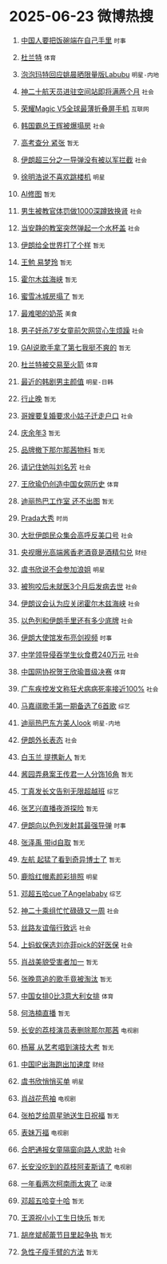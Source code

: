 # 2025-06-23 微博热搜 
1. [中国人要把饭碗端在自己手里](https://m.weibo.cn/search?containerid=100103type%3D1%26t%3D10%26q%3D%23%E4%B8%AD%E5%9B%BD%E4%BA%BA%E8%A6%81%E6%8A%8A%E9%A5%AD%E7%A2%97%E7%AB%AF%E5%9C%A8%E8%87%AA%E5%B7%B1%E6%89%8B%E9%87%8C%23&stream_entry_id=51&isnewpage=1&extparam=seat%3D1%26pos%3D0%26cate%3D10103%26filter_type%3Drealtimehot%26q%3D%2523%25E4%25B8%25AD%25E5%259B%25BD%25E4%25BA%25BA%25E8%25A6%2581%25E6%258A%258A%25E9%25A5%25AD%25E7%25A2%2597%25E7%25AB%25AF%25E5%259C%25A8%25E8%2587%25AA%25E5%25B7%25B1%25E6%2589%258B%25E9%2587%258C%2523%26dgr%3D0%26stream_entry_id%3D51%26c_type%3D51%26display_time%3D1750619769%26pre_seqid%3D1750619769299021824635) `时事` 

2. [杜兰特](https://m.weibo.cn/search?containerid=100103type%3D1%26t%3D10%26q%3D%E6%9D%9C%E5%85%B0%E7%89%B9&stream_entry_id=31&isnewpage=1&extparam=seat%3D1%26pos%3D0%26q%3D%25E6%259D%259C%25E5%2585%25B0%25E7%2589%25B9%26dgr%3D0%26c_type%3D31%26band_rank%3D1%26cate%3D5001%26filter_type%3Drealtimehot%26flag%3D2%26realpos%3D1%26stream_entry_id%3D31%26lcate%3D5001%26display_time%3D1750619769%26pre_seqid%3D1750619769299021824635) `体育` 

3. [泡泡玛特回应姚晨晒限量版Labubu](https://m.weibo.cn/search?containerid=100103type%3D1%26t%3D10%26q%3D%23%E6%B3%A1%E6%B3%A1%E7%8E%9B%E7%89%B9%E5%9B%9E%E5%BA%94%E5%A7%9A%E6%99%A8%E6%99%92%E9%99%90%E9%87%8F%E7%89%88Labubu%23&stream_entry_id=31&isnewpage=1&extparam=seat%3D1%26pos%3D1%26q%3D%2523%25E6%25B3%25A1%25E6%25B3%25A1%25E7%258E%259B%25E7%2589%25B9%25E5%259B%259E%25E5%25BA%2594%25E5%25A7%259A%25E6%2599%25A8%25E6%2599%2592%25E9%2599%2590%25E9%2587%258F%25E7%2589%2588Labubu%2523%26dgr%3D0%26c_type%3D31%26band_rank%3D2%26cate%3D5001%26filter_type%3Drealtimehot%26flag%3D2%26realpos%3D2%26stream_entry_id%3D31%26lcate%3D5001%26display_time%3D1750619769%26pre_seqid%3D1750619769299021824635) `明星-内地` 

4. [神二十航天员进驻空间站即将满两个月](https://m.weibo.cn/search?containerid=100103type%3D1%26t%3D10%26q%3D%23%E7%A5%9E%E4%BA%8C%E5%8D%81%E8%88%AA%E5%A4%A9%E5%91%98%E8%BF%9B%E9%A9%BB%E7%A9%BA%E9%97%B4%E7%AB%99%E5%8D%B3%E5%B0%86%E6%BB%A1%E4%B8%A4%E4%B8%AA%E6%9C%88%23&stream_entry_id=31&isnewpage=1&extparam=seat%3D1%26pos%3D2%26q%3D%2523%25E7%25A5%259E%25E4%25BA%258C%25E5%258D%2581%25E8%2588%25AA%25E5%25A4%25A9%25E5%2591%2598%25E8%25BF%259B%25E9%25A9%25BB%25E7%25A9%25BA%25E9%2597%25B4%25E7%25AB%2599%25E5%258D%25B3%25E5%25B0%2586%25E6%25BB%25A1%25E4%25B8%25A4%25E4%25B8%25AA%25E6%259C%2588%2523%26dgr%3D0%26c_type%3D31%26band_rank%3D3%26cate%3D5001%26filter_type%3Drealtimehot%26flag%3D0%26realpos%3D3%26stream_entry_id%3D31%26lcate%3D5001%26display_time%3D1750619769%26pre_seqid%3D1750619769299021824635) `社会` 

5. [荣耀Magic V5全球最薄折叠屏手机](https://m.weibo.cn/search?containerid=100103type%3D1%26t%3D10%26q%3D%23%E8%8D%A3%E8%80%80Magic+V5%E5%85%A8%E7%90%83%E6%9C%80%E8%96%84%E6%8A%98%E5%8F%A0%E5%B1%8F%E6%89%8B%E6%9C%BA%23&stream_entry_id=31&isnewpage=1&extparam=seat%3D1%26pos%3D3%26q%3D%2523%25E8%258D%25A3%25E8%2580%2580Magic%2520V5%25E5%2585%25A8%25E7%2590%2583%25E6%259C%2580%25E8%2596%2584%25E6%258A%2598%25E5%258F%25A0%25E5%25B1%258F%25E6%2589%258B%25E6%259C%25BA%2523%26filter_type%3Drealtimehot%26adid%3D290765%26dgr%3D0%26band_rank%3D4%26cate%3D5001%26c_type%3D31%26topic_ad%3D1%26is_ad_pos%3D1%26stream_entry_id%3D31%26lcate%3D5001%26display_time%3D1750619769%26pre_seqid%3D1750619769299021824635) `互联网` 

6. [韩国霸总王辉被爆塌房](https://m.weibo.cn/search?containerid=100103type%3D1%26t%3D10%26q%3D%23%E9%9F%A9%E5%9B%BD%E9%9C%B8%E6%80%BB%E7%8E%8B%E8%BE%89%E8%A2%AB%E7%88%86%E5%A1%8C%E6%88%BF%23&stream_entry_id=31&isnewpage=1&extparam=seat%3D1%26pos%3D4%26q%3D%2523%25E9%259F%25A9%25E5%259B%25BD%25E9%259C%25B8%25E6%2580%25BB%25E7%258E%258B%25E8%25BE%2589%25E8%25A2%25AB%25E7%2588%2586%25E5%25A1%258C%25E6%2588%25BF%2523%26dgr%3D0%26c_type%3D31%26band_rank%3D4%26cate%3D5001%26filter_type%3Drealtimehot%26flag%3D0%26realpos%3D4%26stream_entry_id%3D31%26lcate%3D5001%26display_time%3D1750619769%26pre_seqid%3D1750619769299021824635) `社会` 

7. [高考查分 紧张](https://m.weibo.cn/search?containerid=100103type%3D1%26t%3D10%26q%3D%E9%AB%98%E8%80%83%E6%9F%A5%E5%88%86+%E7%B4%A7%E5%BC%A0&stream_entry_id=31&isnewpage=1&extparam=seat%3D1%26pos%3D5%26q%3D%25E9%25AB%2598%25E8%2580%2583%25E6%259F%25A5%25E5%2588%2586%2520%25E7%25B4%25A7%25E5%25BC%25A0%26dgr%3D0%26c_type%3D31%26band_rank%3D5%26cate%3D5001%26filter_type%3Drealtimehot%26flag%3D0%26realpos%3D5%26stream_entry_id%3D31%26lcate%3D5001%26display_time%3D1750619769%26pre_seqid%3D1750619769299021824635) `暂无` 

8. [伊朗超三分之一导弹没有被以军拦截](https://m.weibo.cn/search?containerid=100103type%3D1%26t%3D10%26q%3D%23%E4%BC%8A%E6%9C%97%E8%B6%85%E4%B8%89%E5%88%86%E4%B9%8B%E4%B8%80%E5%AF%BC%E5%BC%B9%E6%B2%A1%E6%9C%89%E8%A2%AB%E4%BB%A5%E5%86%9B%E6%8B%A6%E6%88%AA%23&stream_entry_id=31&isnewpage=1&extparam=seat%3D1%26pos%3D6%26q%3D%2523%25E4%25BC%258A%25E6%259C%2597%25E8%25B6%2585%25E4%25B8%2589%25E5%2588%2586%25E4%25B9%258B%25E4%25B8%2580%25E5%25AF%25BC%25E5%25BC%25B9%25E6%25B2%25A1%25E6%259C%2589%25E8%25A2%25AB%25E4%25BB%25A5%25E5%2586%259B%25E6%258B%25A6%25E6%2588%25AA%2523%26dgr%3D0%26c_type%3D31%26band_rank%3D6%26cate%3D5001%26filter_type%3Drealtimehot%26flag%3D0%26realpos%3D6%26stream_entry_id%3D31%26lcate%3D5001%26display_time%3D1750619769%26pre_seqid%3D1750619769299021824635) `社会` 

9. [徐明浩说不喜欢跳楼机](https://m.weibo.cn/search?containerid=100103type%3D1%26t%3D10%26q%3D%23%E5%BE%90%E6%98%8E%E6%B5%A9%E8%AF%B4%E4%B8%8D%E5%96%9C%E6%AC%A2%E8%B7%B3%E6%A5%BC%E6%9C%BA%23&stream_entry_id=31&isnewpage=1&extparam=seat%3D1%26pos%3D7%26q%3D%2523%25E5%25BE%2590%25E6%2598%258E%25E6%25B5%25A9%25E8%25AF%25B4%25E4%25B8%258D%25E5%2596%259C%25E6%25AC%25A2%25E8%25B7%25B3%25E6%25A5%25BC%25E6%259C%25BA%2523%26dgr%3D0%26c_type%3D31%26band_rank%3D7%26cate%3D5001%26filter_type%3Drealtimehot%26flag%3D0%26realpos%3D7%26stream_entry_id%3D31%26lcate%3D5001%26display_time%3D1750619769%26pre_seqid%3D1750619769299021824635) `明星` 

10. [AI修图](https://m.weibo.cn/search?containerid=100103type%3D1%26t%3D10%26q%3DAI%E4%BF%AE%E5%9B%BE&stream_entry_id=31&isnewpage=1&extparam=seat%3D1%26pos%3D8%26q%3DAI%25E4%25BF%25AE%25E5%259B%25BE%26dgr%3D0%26c_type%3D31%26band_rank%3D8%26cate%3D5001%26filter_type%3Drealtimehot%26flag%3D0%26realpos%3D8%26stream_entry_id%3D31%26lcate%3D5001%26display_time%3D1750619769%26pre_seqid%3D1750619769299021824635) `暂无` 

11. [男生被教官体罚做1000深蹲致换肾](https://m.weibo.cn/search?containerid=100103type%3D1%26t%3D10%26q%3D%23%E7%94%B7%E7%94%9F%E8%A2%AB%E6%95%99%E5%AE%98%E4%BD%93%E7%BD%9A%E5%81%9A1000%E6%B7%B1%E8%B9%B2%E8%87%B4%E6%8D%A2%E8%82%BE%23&stream_entry_id=31&isnewpage=1&extparam=seat%3D1%26pos%3D9%26q%3D%2523%25E7%2594%25B7%25E7%2594%259F%25E8%25A2%25AB%25E6%2595%2599%25E5%25AE%2598%25E4%25BD%2593%25E7%25BD%259A%25E5%2581%259A1000%25E6%25B7%25B1%25E8%25B9%25B2%25E8%2587%25B4%25E6%258D%25A2%25E8%2582%25BE%2523%26dgr%3D0%26c_type%3D31%26band_rank%3D9%26cate%3D5001%26filter_type%3Drealtimehot%26flag%3D0%26realpos%3D9%26stream_entry_id%3D31%26lcate%3D5001%26display_time%3D1750619769%26pre_seqid%3D1750619769299021824635) `社会` 

12. [当安静的教室突然弹起一个水杯盖](https://m.weibo.cn/search?containerid=100103type%3D1%26t%3D10%26q%3D%23%E5%BD%93%E5%AE%89%E9%9D%99%E7%9A%84%E6%95%99%E5%AE%A4%E7%AA%81%E7%84%B6%E5%BC%B9%E8%B5%B7%E4%B8%80%E4%B8%AA%E6%B0%B4%E6%9D%AF%E7%9B%96%23&stream_entry_id=31&isnewpage=1&extparam=seat%3D1%26pos%3D10%26q%3D%2523%25E5%25BD%2593%25E5%25AE%2589%25E9%259D%2599%25E7%259A%2584%25E6%2595%2599%25E5%25AE%25A4%25E7%25AA%2581%25E7%2584%25B6%25E5%25BC%25B9%25E8%25B5%25B7%25E4%25B8%2580%25E4%25B8%25AA%25E6%25B0%25B4%25E6%259D%25AF%25E7%259B%2596%2523%26dgr%3D0%26c_type%3D31%26band_rank%3D10%26cate%3D5001%26filter_type%3Drealtimehot%26flag%3D1%26realpos%3D10%26stream_entry_id%3D31%26lcate%3D5001%26display_time%3D1750619769%26pre_seqid%3D1750619769299021824635) `社会` 

13. [伊朗给全世界打了个样](https://m.weibo.cn/search?containerid=100103type%3D1%26t%3D10%26q%3D%E4%BC%8A%E6%9C%97%E7%BB%99%E5%85%A8%E4%B8%96%E7%95%8C%E6%89%93%E4%BA%86%E4%B8%AA%E6%A0%B7&stream_entry_id=31&isnewpage=1&extparam=seat%3D1%26pos%3D11%26q%3D%25E4%25BC%258A%25E6%259C%2597%25E7%25BB%2599%25E5%2585%25A8%25E4%25B8%2596%25E7%2595%258C%25E6%2589%2593%25E4%25BA%2586%25E4%25B8%25AA%25E6%25A0%25B7%26dgr%3D0%26c_type%3D31%26band_rank%3D11%26cate%3D5001%26filter_type%3Drealtimehot%26flag%3D2%26realpos%3D11%26stream_entry_id%3D31%26lcate%3D5001%26display_time%3D1750619769%26pre_seqid%3D1750619769299021824635) `暂无` 

14. [王勉 易梦玲](https://m.weibo.cn/search?containerid=100103type%3D1%26t%3D10%26q%3D%E7%8E%8B%E5%8B%89+%E6%98%93%E6%A2%A6%E7%8E%B2&stream_entry_id=31&isnewpage=1&extparam=seat%3D1%26pos%3D12%26q%3D%25E7%258E%258B%25E5%258B%2589%2520%25E6%2598%2593%25E6%25A2%25A6%25E7%258E%25B2%26dgr%3D0%26c_type%3D31%26band_rank%3D12%26cate%3D5001%26filter_type%3Drealtimehot%26flag%3D2%26realpos%3D12%26stream_entry_id%3D31%26lcate%3D5001%26display_time%3D1750619769%26pre_seqid%3D1750619769299021824635) `暂无` 

15. [霍尔木兹海峡](https://m.weibo.cn/search?containerid=100103type%3D1%26t%3D10%26q%3D%E9%9C%8D%E5%B0%94%E6%9C%A8%E5%85%B9%E6%B5%B7%E5%B3%A1&stream_entry_id=31&isnewpage=1&extparam=seat%3D1%26pos%3D13%26q%3D%25E9%259C%258D%25E5%25B0%2594%25E6%259C%25A8%25E5%2585%25B9%25E6%25B5%25B7%25E5%25B3%25A1%26dgr%3D0%26c_type%3D31%26band_rank%3D13%26cate%3D5001%26filter_type%3Drealtimehot%26flag%3D0%26realpos%3D13%26stream_entry_id%3D31%26lcate%3D5001%26display_time%3D1750619769%26pre_seqid%3D1750619769299021824635) `暂无` 

16. [蜜雪冰城房塌了](https://m.weibo.cn/search?containerid=100103type%3D1%26t%3D10%26q%3D%E8%9C%9C%E9%9B%AA%E5%86%B0%E5%9F%8E%E6%88%BF%E5%A1%8C%E4%BA%86&stream_entry_id=31&isnewpage=1&extparam=seat%3D1%26pos%3D14%26q%3D%25E8%259C%259C%25E9%259B%25AA%25E5%2586%25B0%25E5%259F%258E%25E6%2588%25BF%25E5%25A1%258C%25E4%25BA%2586%26dgr%3D0%26c_type%3D31%26band_rank%3D14%26cate%3D5001%26filter_type%3Drealtimehot%26flag%3D0%26realpos%3D14%26stream_entry_id%3D31%26lcate%3D5001%26display_time%3D1750619769%26pre_seqid%3D1750619769299021824635) `暂无` 

17. [最难喝的奶茶](https://m.weibo.cn/search?containerid=100103type%3D1%26t%3D10%26q%3D%E6%9C%80%E9%9A%BE%E5%96%9D%E7%9A%84%E5%A5%B6%E8%8C%B6&stream_entry_id=31&isnewpage=1&extparam=seat%3D1%26pos%3D15%26q%3D%25E6%259C%2580%25E9%259A%25BE%25E5%2596%259D%25E7%259A%2584%25E5%25A5%25B6%25E8%258C%25B6%26dgr%3D0%26c_type%3D31%26band_rank%3D15%26cate%3D5001%26filter_type%3Drealtimehot%26flag%3D0%26realpos%3D15%26stream_entry_id%3D31%26lcate%3D5001%26display_time%3D1750619769%26pre_seqid%3D1750619769299021824635) `美食` 

18. [男子奸杀7岁女童前欠网贷心生烦躁](https://m.weibo.cn/search?containerid=100103type%3D1%26t%3D10%26q%3D%23%E7%94%B7%E5%AD%90%E5%A5%B8%E6%9D%807%E5%B2%81%E5%A5%B3%E7%AB%A5%E5%89%8D%E6%AC%A0%E7%BD%91%E8%B4%B7%E5%BF%83%E7%94%9F%E7%83%A6%E8%BA%81%23&stream_entry_id=31&isnewpage=1&extparam=seat%3D1%26pos%3D16%26q%3D%2523%25E7%2594%25B7%25E5%25AD%2590%25E5%25A5%25B8%25E6%259D%25807%25E5%25B2%2581%25E5%25A5%25B3%25E7%25AB%25A5%25E5%2589%258D%25E6%25AC%25A0%25E7%25BD%2591%25E8%25B4%25B7%25E5%25BF%2583%25E7%2594%259F%25E7%2583%25A6%25E8%25BA%2581%2523%26dgr%3D0%26c_type%3D31%26band_rank%3D16%26cate%3D5001%26filter_type%3Drealtimehot%26flag%3D0%26realpos%3D16%26stream_entry_id%3D31%26lcate%3D5001%26display_time%3D1750619769%26pre_seqid%3D1750619769299021824635) `社会` 

19. [GAI说歌手拿了第七我挺不爽的](https://m.weibo.cn/search?containerid=100103type%3D1%26t%3D10%26q%3DGAI%E8%AF%B4%E6%AD%8C%E6%89%8B%E6%8B%BF%E4%BA%86%E7%AC%AC%E4%B8%83%E6%88%91%E6%8C%BA%E4%B8%8D%E7%88%BD%E7%9A%84&stream_entry_id=31&isnewpage=1&extparam=seat%3D1%26pos%3D17%26q%3DGAI%25E8%25AF%25B4%25E6%25AD%258C%25E6%2589%258B%25E6%258B%25BF%25E4%25BA%2586%25E7%25AC%25AC%25E4%25B8%2583%25E6%2588%2591%25E6%258C%25BA%25E4%25B8%258D%25E7%2588%25BD%25E7%259A%2584%26dgr%3D0%26c_type%3D31%26band_rank%3D17%26cate%3D5001%26filter_type%3Drealtimehot%26flag%3D0%26realpos%3D17%26stream_entry_id%3D31%26lcate%3D5001%26display_time%3D1750619769%26pre_seqid%3D1750619769299021824635) `暂无` 

20. [杜兰特被交易至火箭](https://m.weibo.cn/search?containerid=100103type%3D1%26t%3D10%26q%3D%23%E6%9D%9C%E5%85%B0%E7%89%B9%E8%A2%AB%E4%BA%A4%E6%98%93%E8%87%B3%E7%81%AB%E7%AE%AD%23&stream_entry_id=31&isnewpage=1&extparam=seat%3D1%26pos%3D18%26q%3D%2523%25E6%259D%259C%25E5%2585%25B0%25E7%2589%25B9%25E8%25A2%25AB%25E4%25BA%25A4%25E6%2598%2593%25E8%2587%25B3%25E7%2581%25AB%25E7%25AE%25AD%2523%26dgr%3D0%26c_type%3D31%26band_rank%3D18%26cate%3D5001%26filter_type%3Drealtimehot%26flag%3D1%26realpos%3D18%26stream_entry_id%3D31%26lcate%3D5001%26display_time%3D1750619769%26pre_seqid%3D1750619769299021824635) `体育` 

21. [最近的韩剧男主颜值](https://m.weibo.cn/search?containerid=100103type%3D1%26t%3D10%26q%3D%23%E6%9C%80%E8%BF%91%E7%9A%84%E9%9F%A9%E5%89%A7%E7%94%B7%E4%B8%BB%E9%A2%9C%E5%80%BC%23&stream_entry_id=31&isnewpage=1&extparam=seat%3D1%26pos%3D19%26q%3D%2523%25E6%259C%2580%25E8%25BF%2591%25E7%259A%2584%25E9%259F%25A9%25E5%2589%25A7%25E7%2594%25B7%25E4%25B8%25BB%25E9%25A2%259C%25E5%2580%25BC%2523%26dgr%3D0%26c_type%3D31%26band_rank%3D19%26cate%3D5001%26filter_type%3Drealtimehot%26flag%3D0%26realpos%3D19%26stream_entry_id%3D31%26lcate%3D5001%26display_time%3D1750619769%26pre_seqid%3D1750619769299021824635) `明星-日韩` 

22. [行止晚](https://m.weibo.cn/search?containerid=100103type%3D1%26t%3D10%26q%3D%E8%A1%8C%E6%AD%A2%E6%99%9A&stream_entry_id=31&isnewpage=1&extparam=seat%3D1%26pos%3D20%26q%3D%25E8%25A1%258C%25E6%25AD%25A2%25E6%2599%259A%26dgr%3D0%26c_type%3D31%26band_rank%3D20%26cate%3D5001%26filter_type%3Drealtimehot%26flag%3D0%26realpos%3D20%26stream_entry_id%3D31%26lcate%3D5001%26display_time%3D1750619769%26pre_seqid%3D1750619769299021824635) `暂无` 

23. [哥嫂要复婚要求小姑子迁走户口](https://m.weibo.cn/search?containerid=100103type%3D1%26t%3D10%26q%3D%23%E5%93%A5%E5%AB%82%E8%A6%81%E5%A4%8D%E5%A9%9A%E8%A6%81%E6%B1%82%E5%B0%8F%E5%A7%91%E5%AD%90%E8%BF%81%E8%B5%B0%E6%88%B7%E5%8F%A3%23&stream_entry_id=31&isnewpage=1&extparam=seat%3D1%26pos%3D21%26q%3D%2523%25E5%2593%25A5%25E5%25AB%2582%25E8%25A6%2581%25E5%25A4%258D%25E5%25A9%259A%25E8%25A6%2581%25E6%25B1%2582%25E5%25B0%258F%25E5%25A7%2591%25E5%25AD%2590%25E8%25BF%2581%25E8%25B5%25B0%25E6%2588%25B7%25E5%258F%25A3%2523%26dgr%3D0%26c_type%3D31%26band_rank%3D21%26cate%3D5001%26filter_type%3Drealtimehot%26flag%3D0%26realpos%3D21%26stream_entry_id%3D31%26lcate%3D5001%26display_time%3D1750619769%26pre_seqid%3D1750619769299021824635) `社会` 

24. [庆余年3](https://m.weibo.cn/search?containerid=100103type%3D1%26t%3D10%26q%3D%E5%BA%86%E4%BD%99%E5%B9%B43&stream_entry_id=31&isnewpage=1&extparam=seat%3D1%26pos%3D22%26q%3D%25E5%25BA%2586%25E4%25BD%2599%25E5%25B9%25B43%26dgr%3D0%26c_type%3D31%26band_rank%3D22%26cate%3D5001%26filter_type%3Drealtimehot%26flag%3D0%26realpos%3D22%26stream_entry_id%3D31%26lcate%3D5001%26display_time%3D1750619769%26pre_seqid%3D1750619769299021824635) `暂无` 

25. [品牌撤下那尔那茜物料](https://m.weibo.cn/search?containerid=100103type%3D1%26t%3D10%26q%3D%E5%93%81%E7%89%8C%E6%92%A4%E4%B8%8B%E9%82%A3%E5%B0%94%E9%82%A3%E8%8C%9C%E7%89%A9%E6%96%99&stream_entry_id=31&isnewpage=1&extparam=seat%3D1%26pos%3D23%26q%3D%25E5%2593%2581%25E7%2589%258C%25E6%2592%25A4%25E4%25B8%258B%25E9%2582%25A3%25E5%25B0%2594%25E9%2582%25A3%25E8%258C%259C%25E7%2589%25A9%25E6%2596%2599%26dgr%3D0%26c_type%3D31%26band_rank%3D23%26cate%3D5001%26filter_type%3Drealtimehot%26flag%3D0%26realpos%3D23%26stream_entry_id%3D31%26lcate%3D5001%26display_time%3D1750619769%26pre_seqid%3D1750619769299021824635) `暂无` 

26. [请记住她叫刘名芳](https://m.weibo.cn/search?containerid=100103type%3D1%26t%3D10%26q%3D%23%E8%AF%B7%E8%AE%B0%E4%BD%8F%E5%A5%B9%E5%8F%AB%E5%88%98%E5%90%8D%E8%8A%B3%23&stream_entry_id=31&isnewpage=1&extparam=seat%3D1%26pos%3D24%26q%3D%2523%25E8%25AF%25B7%25E8%25AE%25B0%25E4%25BD%258F%25E5%25A5%25B9%25E5%258F%25AB%25E5%2588%2598%25E5%2590%258D%25E8%258A%25B3%2523%26dgr%3D0%26c_type%3D31%26band_rank%3D24%26cate%3D5001%26filter_type%3Drealtimehot%26flag%3D32768%26realpos%3D24%26stream_entry_id%3D31%26lcate%3D5001%26display_time%3D1750619769%26pre_seqid%3D1750619769299021824635) `社会` 

27. [王欣瑜仍创造中国女网历史](https://m.weibo.cn/search?containerid=100103type%3D1%26t%3D10%26q%3D%23%E7%8E%8B%E6%AC%A3%E7%91%9C%E4%BB%8D%E5%88%9B%E9%80%A0%E4%B8%AD%E5%9B%BD%E5%A5%B3%E7%BD%91%E5%8E%86%E5%8F%B2%23&stream_entry_id=31&isnewpage=1&extparam=seat%3D1%26pos%3D25%26q%3D%2523%25E7%258E%258B%25E6%25AC%25A3%25E7%2591%259C%25E4%25BB%258D%25E5%2588%259B%25E9%2580%25A0%25E4%25B8%25AD%25E5%259B%25BD%25E5%25A5%25B3%25E7%25BD%2591%25E5%258E%2586%25E5%258F%25B2%2523%26dgr%3D0%26c_type%3D31%26band_rank%3D25%26cate%3D5001%26filter_type%3Drealtimehot%26flag%3D0%26realpos%3D25%26stream_entry_id%3D31%26lcate%3D5001%26display_time%3D1750619769%26pre_seqid%3D1750619769299021824635) `体育` 

28. [迪丽热巴工作室 还不出图](https://m.weibo.cn/search?containerid=100103type%3D1%26t%3D10%26q%3D%E8%BF%AA%E4%B8%BD%E7%83%AD%E5%B7%B4%E5%B7%A5%E4%BD%9C%E5%AE%A4+%E8%BF%98%E4%B8%8D%E5%87%BA%E5%9B%BE&stream_entry_id=31&isnewpage=1&extparam=seat%3D1%26pos%3D26%26q%3D%25E8%25BF%25AA%25E4%25B8%25BD%25E7%2583%25AD%25E5%25B7%25B4%25E5%25B7%25A5%25E4%25BD%259C%25E5%25AE%25A4%2520%25E8%25BF%2598%25E4%25B8%258D%25E5%2587%25BA%25E5%259B%25BE%26dgr%3D0%26c_type%3D31%26band_rank%3D26%26cate%3D5001%26filter_type%3Drealtimehot%26flag%3D0%26realpos%3D26%26stream_entry_id%3D31%26lcate%3D5001%26display_time%3D1750619769%26pre_seqid%3D1750619769299021824635) `暂无` 

29. [Prada大秀](https://m.weibo.cn/search?containerid=100103type%3D1%26t%3D10%26q%3DPrada%E5%A4%A7%E7%A7%80&stream_entry_id=31&isnewpage=1&extparam=seat%3D1%26pos%3D27%26q%3DPrada%25E5%25A4%25A7%25E7%25A7%2580%26dgr%3D0%26c_type%3D31%26band_rank%3D27%26cate%3D5001%26filter_type%3Drealtimehot%26flag%3D0%26realpos%3D27%26stream_entry_id%3D31%26lcate%3D5001%26display_time%3D1750619769%26pre_seqid%3D1750619769299021824635) `时尚` 

30. [大批伊朗民众集会高呼反美口号](https://m.weibo.cn/search?containerid=100103type%3D1%26t%3D10%26q%3D%23%E5%A4%A7%E6%89%B9%E4%BC%8A%E6%9C%97%E6%B0%91%E4%BC%97%E9%9B%86%E4%BC%9A%E9%AB%98%E5%91%BC%E5%8F%8D%E7%BE%8E%E5%8F%A3%E5%8F%B7%23&stream_entry_id=31&isnewpage=1&extparam=seat%3D1%26pos%3D28%26q%3D%2523%25E5%25A4%25A7%25E6%2589%25B9%25E4%25BC%258A%25E6%259C%2597%25E6%25B0%2591%25E4%25BC%2597%25E9%259B%2586%25E4%25BC%259A%25E9%25AB%2598%25E5%2591%25BC%25E5%258F%258D%25E7%25BE%258E%25E5%258F%25A3%25E5%258F%25B7%2523%26dgr%3D0%26c_type%3D31%26band_rank%3D28%26cate%3D5001%26filter_type%3Drealtimehot%26flag%3D1%26realpos%3D28%26stream_entry_id%3D31%26lcate%3D5001%26display_time%3D1750619769%26pre_seqid%3D1750619769299021824635) `社会` 

31. [央视曝光高端酱香老酒竟是酒精勾兑](https://m.weibo.cn/search?containerid=100103type%3D1%26t%3D10%26q%3D%23%E5%A4%AE%E8%A7%86%E6%9B%9D%E5%85%89%E9%AB%98%E7%AB%AF%E9%85%B1%E9%A6%99%E8%80%81%E9%85%92%E7%AB%9F%E6%98%AF%E9%85%92%E7%B2%BE%E5%8B%BE%E5%85%91%23&stream_entry_id=31&isnewpage=1&extparam=seat%3D1%26pos%3D29%26q%3D%2523%25E5%25A4%25AE%25E8%25A7%2586%25E6%259B%259D%25E5%2585%2589%25E9%25AB%2598%25E7%25AB%25AF%25E9%2585%25B1%25E9%25A6%2599%25E8%2580%2581%25E9%2585%2592%25E7%25AB%259F%25E6%2598%25AF%25E9%2585%2592%25E7%25B2%25BE%25E5%258B%25BE%25E5%2585%2591%2523%26dgr%3D0%26c_type%3D31%26band_rank%3D29%26cate%3D5001%26filter_type%3Drealtimehot%26flag%3D0%26realpos%3D29%26stream_entry_id%3D31%26lcate%3D5001%26display_time%3D1750619769%26pre_seqid%3D1750619769299021824635) `财经` 

32. [虞书欣说不会参加浪姐](https://m.weibo.cn/search?containerid=100103type%3D1%26t%3D10%26q%3D%23%E8%99%9E%E4%B9%A6%E6%AC%A3%E8%AF%B4%E4%B8%8D%E4%BC%9A%E5%8F%82%E5%8A%A0%E6%B5%AA%E5%A7%90%23&stream_entry_id=31&isnewpage=1&extparam=seat%3D1%26pos%3D30%26q%3D%2523%25E8%2599%259E%25E4%25B9%25A6%25E6%25AC%25A3%25E8%25AF%25B4%25E4%25B8%258D%25E4%25BC%259A%25E5%258F%2582%25E5%258A%25A0%25E6%25B5%25AA%25E5%25A7%2590%2523%26dgr%3D0%26c_type%3D31%26band_rank%3D30%26cate%3D5001%26filter_type%3Drealtimehot%26flag%3D0%26realpos%3D30%26stream_entry_id%3D31%26lcate%3D5001%26display_time%3D1750619769%26pre_seqid%3D1750619769299021824635) `明星` 

33. [被狗咬后未就医3个月后发病去世](https://m.weibo.cn/search?containerid=100103type%3D1%26t%3D10%26q%3D%23%E8%A2%AB%E7%8B%97%E5%92%AC%E5%90%8E%E6%9C%AA%E5%B0%B1%E5%8C%BB3%E4%B8%AA%E6%9C%88%E5%90%8E%E5%8F%91%E7%97%85%E5%8E%BB%E4%B8%96%23&stream_entry_id=31&isnewpage=1&extparam=seat%3D1%26pos%3D31%26q%3D%2523%25E8%25A2%25AB%25E7%258B%2597%25E5%2592%25AC%25E5%2590%258E%25E6%259C%25AA%25E5%25B0%25B1%25E5%258C%25BB3%25E4%25B8%25AA%25E6%259C%2588%25E5%2590%258E%25E5%258F%2591%25E7%2597%2585%25E5%258E%25BB%25E4%25B8%2596%2523%26dgr%3D0%26c_type%3D31%26band_rank%3D31%26cate%3D5001%26filter_type%3Drealtimehot%26flag%3D1%26realpos%3D31%26stream_entry_id%3D31%26lcate%3D5001%26display_time%3D1750619769%26pre_seqid%3D1750619769299021824635) `社会` 

34. [伊朗议会认为应关闭霍尔木兹海峡](https://m.weibo.cn/search?containerid=100103type%3D1%26t%3D10%26q%3D%23%E4%BC%8A%E6%9C%97%E8%AE%AE%E4%BC%9A%E8%AE%A4%E4%B8%BA%E5%BA%94%E5%85%B3%E9%97%AD%E9%9C%8D%E5%B0%94%E6%9C%A8%E5%85%B9%E6%B5%B7%E5%B3%A1%23&stream_entry_id=31&isnewpage=1&extparam=seat%3D1%26pos%3D32%26q%3D%2523%25E4%25BC%258A%25E6%259C%2597%25E8%25AE%25AE%25E4%25BC%259A%25E8%25AE%25A4%25E4%25B8%25BA%25E5%25BA%2594%25E5%2585%25B3%25E9%2597%25AD%25E9%259C%258D%25E5%25B0%2594%25E6%259C%25A8%25E5%2585%25B9%25E6%25B5%25B7%25E5%25B3%25A1%2523%26dgr%3D0%26c_type%3D31%26band_rank%3D32%26cate%3D5001%26filter_type%3Drealtimehot%26flag%3D0%26realpos%3D32%26stream_entry_id%3D31%26lcate%3D5001%26display_time%3D1750619769%26pre_seqid%3D1750619769299021824635) `社会` 

35. [以色列和伊朗手里还有多少底牌](https://m.weibo.cn/search?containerid=100103type%3D1%26t%3D10%26q%3D%23%E4%BB%A5%E8%89%B2%E5%88%97%E5%92%8C%E4%BC%8A%E6%9C%97%E6%89%8B%E9%87%8C%E8%BF%98%E6%9C%89%E5%A4%9A%E5%B0%91%E5%BA%95%E7%89%8C%23&stream_entry_id=31&isnewpage=1&extparam=seat%3D1%26pos%3D33%26q%3D%2523%25E4%25BB%25A5%25E8%2589%25B2%25E5%2588%2597%25E5%2592%258C%25E4%25BC%258A%25E6%259C%2597%25E6%2589%258B%25E9%2587%258C%25E8%25BF%2598%25E6%259C%2589%25E5%25A4%259A%25E5%25B0%2591%25E5%25BA%2595%25E7%2589%258C%2523%26dgr%3D0%26c_type%3D31%26band_rank%3D33%26cate%3D5001%26filter_type%3Drealtimehot%26flag%3D0%26realpos%3D33%26stream_entry_id%3D31%26lcate%3D5001%26display_time%3D1750619769%26pre_seqid%3D1750619769299021824635) `社会` 

36. [伊朗大使馆发布亮剑视频](https://m.weibo.cn/search?containerid=100103type%3D1%26t%3D10%26q%3D%23%E4%BC%8A%E6%9C%97%E5%A4%A7%E4%BD%BF%E9%A6%86%E5%8F%91%E5%B8%83%E4%BA%AE%E5%89%91%E8%A7%86%E9%A2%91%23&stream_entry_id=31&isnewpage=1&extparam=seat%3D1%26pos%3D34%26q%3D%2523%25E4%25BC%258A%25E6%259C%2597%25E5%25A4%25A7%25E4%25BD%25BF%25E9%25A6%2586%25E5%258F%2591%25E5%25B8%2583%25E4%25BA%25AE%25E5%2589%2591%25E8%25A7%2586%25E9%25A2%2591%2523%26dgr%3D0%26c_type%3D31%26band_rank%3D34%26cate%3D5001%26filter_type%3Drealtimehot%26flag%3D0%26realpos%3D34%26stream_entry_id%3D31%26lcate%3D5001%26display_time%3D1750619769%26pre_seqid%3D1750619769299021824635) `时事` 

37. [中学领导侵吞学生伙食费240万元](https://m.weibo.cn/search?containerid=100103type%3D1%26t%3D10%26q%3D%23%E4%B8%AD%E5%AD%A6%E9%A2%86%E5%AF%BC%E4%BE%B5%E5%90%9E%E5%AD%A6%E7%94%9F%E4%BC%99%E9%A3%9F%E8%B4%B9240%E4%B8%87%E5%85%83%23&stream_entry_id=31&isnewpage=1&extparam=seat%3D1%26pos%3D35%26q%3D%2523%25E4%25B8%25AD%25E5%25AD%25A6%25E9%25A2%2586%25E5%25AF%25BC%25E4%25BE%25B5%25E5%2590%259E%25E5%25AD%25A6%25E7%2594%259F%25E4%25BC%2599%25E9%25A3%259F%25E8%25B4%25B9240%25E4%25B8%2587%25E5%2585%2583%2523%26dgr%3D0%26c_type%3D31%26band_rank%3D35%26cate%3D5001%26filter_type%3Drealtimehot%26flag%3D0%26realpos%3D35%26stream_entry_id%3D31%26lcate%3D5001%26display_time%3D1750619769%26pre_seqid%3D1750619769299021824635) `社会` 

38. [中国网协祝贺王欣瑜晋级决赛](https://m.weibo.cn/search?containerid=100103type%3D1%26t%3D10%26q%3D%23%E4%B8%AD%E5%9B%BD%E7%BD%91%E5%8D%8F%E7%A5%9D%E8%B4%BA%E7%8E%8B%E6%AC%A3%E7%91%9C%E6%99%8B%E7%BA%A7%E5%86%B3%E8%B5%9B%23&stream_entry_id=31&isnewpage=1&extparam=seat%3D1%26pos%3D36%26q%3D%2523%25E4%25B8%25AD%25E5%259B%25BD%25E7%25BD%2591%25E5%258D%258F%25E7%25A5%259D%25E8%25B4%25BA%25E7%258E%258B%25E6%25AC%25A3%25E7%2591%259C%25E6%2599%258B%25E7%25BA%25A7%25E5%2586%25B3%25E8%25B5%259B%2523%26dgr%3D0%26c_type%3D31%26band_rank%3D36%26cate%3D5001%26filter_type%3Drealtimehot%26flag%3D1%26realpos%3D36%26stream_entry_id%3D31%26lcate%3D5001%26display_time%3D1750619769%26pre_seqid%3D1750619769299021824635) `体育` 

39. [广东疾控发文称狂犬病病死率接近100%](https://m.weibo.cn/search?containerid=100103type%3D1%26t%3D10%26q%3D%23%E5%B9%BF%E4%B8%9C%E7%96%BE%E6%8E%A7%E5%8F%91%E6%96%87%E7%A7%B0%E7%8B%82%E7%8A%AC%E7%97%85%E7%97%85%E6%AD%BB%E7%8E%87%E6%8E%A5%E8%BF%91100%25%23&stream_entry_id=31&isnewpage=1&extparam=seat%3D1%26pos%3D37%26q%3D%2523%25E5%25B9%25BF%25E4%25B8%259C%25E7%2596%25BE%25E6%258E%25A7%25E5%258F%2591%25E6%2596%2587%25E7%25A7%25B0%25E7%258B%2582%25E7%258A%25AC%25E7%2597%2585%25E7%2597%2585%25E6%25AD%25BB%25E7%258E%2587%25E6%258E%25A5%25E8%25BF%2591100%2525%2523%26dgr%3D0%26c_type%3D31%26band_rank%3D37%26cate%3D5001%26filter_type%3Drealtimehot%26flag%3D0%26realpos%3D37%26stream_entry_id%3D31%26lcate%3D5001%26display_time%3D1750619769%26pre_seqid%3D1750619769299021824635) `社会` 

40. [马嘉祺歌手第一期备选了6首歌](https://m.weibo.cn/search?containerid=100103type%3D1%26t%3D10%26q%3D%23%E9%A9%AC%E5%98%89%E7%A5%BA%E6%AD%8C%E6%89%8B%E7%AC%AC%E4%B8%80%E6%9C%9F%E5%A4%87%E9%80%89%E4%BA%866%E9%A6%96%E6%AD%8C%23&stream_entry_id=31&isnewpage=1&extparam=seat%3D1%26pos%3D38%26q%3D%2523%25E9%25A9%25AC%25E5%2598%2589%25E7%25A5%25BA%25E6%25AD%258C%25E6%2589%258B%25E7%25AC%25AC%25E4%25B8%2580%25E6%259C%259F%25E5%25A4%2587%25E9%2580%2589%25E4%25BA%25866%25E9%25A6%2596%25E6%25AD%258C%2523%26dgr%3D0%26c_type%3D31%26band_rank%3D38%26cate%3D5001%26filter_type%3Drealtimehot%26flag%3D0%26realpos%3D38%26stream_entry_id%3D31%26lcate%3D5001%26display_time%3D1750619769%26pre_seqid%3D1750619769299021824635) `综艺` 

41. [迪丽热巴东方美人look](https://m.weibo.cn/search?containerid=100103type%3D1%26t%3D10%26q%3D%23%E8%BF%AA%E4%B8%BD%E7%83%AD%E5%B7%B4%E4%B8%9C%E6%96%B9%E7%BE%8E%E4%BA%BAlook%23&stream_entry_id=31&isnewpage=1&extparam=seat%3D1%26pos%3D39%26q%3D%2523%25E8%25BF%25AA%25E4%25B8%25BD%25E7%2583%25AD%25E5%25B7%25B4%25E4%25B8%259C%25E6%2596%25B9%25E7%25BE%258E%25E4%25BA%25BAlook%2523%26dgr%3D0%26c_type%3D31%26band_rank%3D39%26cate%3D5001%26filter_type%3Drealtimehot%26flag%3D0%26realpos%3D39%26stream_entry_id%3D31%26lcate%3D5001%26display_time%3D1750619769%26pre_seqid%3D1750619769299021824635) `明星-内地` 

42. [伊朗外长表态](https://m.weibo.cn/search?containerid=100103type%3D1%26t%3D10%26q%3D%23%E4%BC%8A%E6%9C%97%E5%A4%96%E9%95%BF%E8%A1%A8%E6%80%81%23&stream_entry_id=31&isnewpage=1&extparam=seat%3D1%26pos%3D40%26q%3D%2523%25E4%25BC%258A%25E6%259C%2597%25E5%25A4%2596%25E9%2595%25BF%25E8%25A1%25A8%25E6%2580%2581%2523%26dgr%3D0%26c_type%3D31%26band_rank%3D40%26cate%3D5001%26filter_type%3Drealtimehot%26flag%3D1%26realpos%3D40%26stream_entry_id%3D31%26lcate%3D5001%26display_time%3D1750619769%26pre_seqid%3D1750619769299021824635) `社会` 

43. [白玉兰 提携新人](https://m.weibo.cn/search?containerid=100103type%3D1%26t%3D10%26q%3D%E7%99%BD%E7%8E%89%E5%85%B0+%E6%8F%90%E6%90%BA%E6%96%B0%E4%BA%BA&stream_entry_id=31&isnewpage=1&extparam=seat%3D1%26pos%3D41%26q%3D%25E7%2599%25BD%25E7%258E%2589%25E5%2585%25B0%2520%25E6%258F%2590%25E6%2590%25BA%25E6%2596%25B0%25E4%25BA%25BA%26dgr%3D0%26c_type%3D31%26band_rank%3D41%26cate%3D5001%26filter_type%3Drealtimehot%26flag%3D0%26realpos%3D41%26stream_entry_id%3D31%26lcate%3D5001%26display_time%3D1750619769%26pre_seqid%3D1750619769299021824635) `暂无` 

44. [酱园弄悬案王传君一人分饰16角](https://m.weibo.cn/search?containerid=100103type%3D1%26t%3D10%26q%3D%E9%85%B1%E5%9B%AD%E5%BC%84%E6%82%AC%E6%A1%88%E7%8E%8B%E4%BC%A0%E5%90%9B%E4%B8%80%E4%BA%BA%E5%88%86%E9%A5%B016%E8%A7%92&stream_entry_id=31&isnewpage=1&extparam=seat%3D1%26pos%3D42%26q%3D%25E9%2585%25B1%25E5%259B%25AD%25E5%25BC%2584%25E6%2582%25AC%25E6%25A1%2588%25E7%258E%258B%25E4%25BC%25A0%25E5%2590%259B%25E4%25B8%2580%25E4%25BA%25BA%25E5%2588%2586%25E9%25A5%25B016%25E8%25A7%2592%26dgr%3D0%26c_type%3D31%26band_rank%3D42%26cate%3D5001%26filter_type%3Drealtimehot%26flag%3D0%26realpos%3D42%26stream_entry_id%3D31%26lcate%3D5001%26display_time%3D1750619769%26pre_seqid%3D1750619769299021824635) `暂无` 

45. [丁真发长文告别无限超越班](https://m.weibo.cn/search?containerid=100103type%3D1%26t%3D10%26q%3D%23%E4%B8%81%E7%9C%9F%E5%8F%91%E9%95%BF%E6%96%87%E5%91%8A%E5%88%AB%E6%97%A0%E9%99%90%E8%B6%85%E8%B6%8A%E7%8F%AD%23&stream_entry_id=31&isnewpage=1&extparam=seat%3D1%26pos%3D43%26q%3D%2523%25E4%25B8%2581%25E7%259C%259F%25E5%258F%2591%25E9%2595%25BF%25E6%2596%2587%25E5%2591%258A%25E5%2588%25AB%25E6%2597%25A0%25E9%2599%2590%25E8%25B6%2585%25E8%25B6%258A%25E7%258F%25AD%2523%26dgr%3D0%26c_type%3D31%26band_rank%3D43%26cate%3D5001%26filter_type%3Drealtimehot%26flag%3D1%26realpos%3D43%26stream_entry_id%3D31%26lcate%3D5001%26display_time%3D1750619769%26pre_seqid%3D1750619769299021824635) `综艺` 

46. [张艺兴直播夜游探险](https://m.weibo.cn/search?containerid=100103type%3D1%26t%3D10%26q%3D%E5%BC%A0%E8%89%BA%E5%85%B4%E7%9B%B4%E6%92%AD%E5%A4%9C%E6%B8%B8%E6%8E%A2%E9%99%A9&stream_entry_id=31&isnewpage=1&extparam=seat%3D1%26pos%3D44%26q%3D%25E5%25BC%25A0%25E8%2589%25BA%25E5%2585%25B4%25E7%259B%25B4%25E6%2592%25AD%25E5%25A4%259C%25E6%25B8%25B8%25E6%258E%25A2%25E9%2599%25A9%26dgr%3D0%26c_type%3D31%26band_rank%3D44%26cate%3D5001%26filter_type%3Drealtimehot%26flag%3D0%26realpos%3D44%26stream_entry_id%3D31%26lcate%3D5001%26display_time%3D1750619769%26pre_seqid%3D1750619769299021824635) `暂无` 

47. [伊朗向以色列发射其最强导弹](https://m.weibo.cn/search?containerid=100103type%3D1%26t%3D10%26q%3D%23%E4%BC%8A%E6%9C%97%E5%90%91%E4%BB%A5%E8%89%B2%E5%88%97%E5%8F%91%E5%B0%84%E5%85%B6%E6%9C%80%E5%BC%BA%E5%AF%BC%E5%BC%B9%23&stream_entry_id=31&isnewpage=1&extparam=seat%3D1%26pos%3D45%26q%3D%2523%25E4%25BC%258A%25E6%259C%2597%25E5%2590%2591%25E4%25BB%25A5%25E8%2589%25B2%25E5%2588%2597%25E5%258F%2591%25E5%25B0%2584%25E5%2585%25B6%25E6%259C%2580%25E5%25BC%25BA%25E5%25AF%25BC%25E5%25BC%25B9%2523%26dgr%3D0%26c_type%3D31%26band_rank%3D45%26cate%3D5001%26filter_type%3Drealtimehot%26flag%3D0%26realpos%3D45%26stream_entry_id%3D31%26lcate%3D5001%26display_time%3D1750619769%26pre_seqid%3D1750619769299021824635) `时事` 

48. [张泽禹 带id自取](https://m.weibo.cn/search?containerid=100103type%3D1%26t%3D10%26q%3D%E5%BC%A0%E6%B3%BD%E7%A6%B9+%E5%B8%A6id%E8%87%AA%E5%8F%96&stream_entry_id=31&isnewpage=1&extparam=seat%3D1%26pos%3D46%26q%3D%25E5%25BC%25A0%25E6%25B3%25BD%25E7%25A6%25B9%2520%25E5%25B8%25A6id%25E8%2587%25AA%25E5%258F%2596%26dgr%3D0%26c_type%3D31%26band_rank%3D46%26cate%3D5001%26filter_type%3Drealtimehot%26flag%3D0%26realpos%3D46%26stream_entry_id%3D31%26lcate%3D5001%26display_time%3D1750619769%26pre_seqid%3D1750619769299021824635) `暂无` 

49. [左航 起猛了看到奇异博士了](https://m.weibo.cn/search?containerid=100103type%3D1%26t%3D10%26q%3D%E5%B7%A6%E8%88%AA+%E8%B5%B7%E7%8C%9B%E4%BA%86%E7%9C%8B%E5%88%B0%E5%A5%87%E5%BC%82%E5%8D%9A%E5%A3%AB%E4%BA%86&stream_entry_id=31&isnewpage=1&extparam=seat%3D1%26pos%3D47%26q%3D%25E5%25B7%25A6%25E8%2588%25AA%2520%25E8%25B5%25B7%25E7%258C%259B%25E4%25BA%2586%25E7%259C%258B%25E5%2588%25B0%25E5%25A5%2587%25E5%25BC%2582%25E5%258D%259A%25E5%25A3%25AB%25E4%25BA%2586%26dgr%3D0%26c_type%3D31%26band_rank%3D47%26cate%3D5001%26filter_type%3Drealtimehot%26flag%3D0%26realpos%3D47%26stream_entry_id%3D31%26lcate%3D5001%26display_time%3D1750619769%26pre_seqid%3D1750619769299021824635) `暂无` 

50. [鹿晗红帽素颜彩排照](https://m.weibo.cn/search?containerid=100103type%3D1%26t%3D10%26q%3D%23%E9%B9%BF%E6%99%97%E7%BA%A2%E5%B8%BD%E7%B4%A0%E9%A2%9C%E5%BD%A9%E6%8E%92%E7%85%A7%23&stream_entry_id=31&isnewpage=1&extparam=seat%3D1%26pos%3D48%26q%3D%2523%25E9%25B9%25BF%25E6%2599%2597%25E7%25BA%25A2%25E5%25B8%25BD%25E7%25B4%25A0%25E9%25A2%259C%25E5%25BD%25A9%25E6%258E%2592%25E7%2585%25A7%2523%26dgr%3D0%26c_type%3D31%26band_rank%3D48%26cate%3D5001%26filter_type%3Drealtimehot%26flag%3D0%26realpos%3D48%26stream_entry_id%3D31%26lcate%3D5001%26display_time%3D1750619769%26pre_seqid%3D1750619769299021824635) `明星` 

51. [邓超五哈cue了Angelababy](https://m.weibo.cn/search?containerid=100103type%3D1%26t%3D10%26q%3D%23%E9%82%93%E8%B6%85%E4%BA%94%E5%93%88cue%E4%BA%86Angelababy%23&stream_entry_id=31&isnewpage=1&extparam=seat%3D1%26pos%3D49%26q%3D%2523%25E9%2582%2593%25E8%25B6%2585%25E4%25BA%2594%25E5%2593%2588cue%25E4%25BA%2586Angelababy%2523%26dgr%3D0%26c_type%3D31%26band_rank%3D49%26cate%3D5001%26filter_type%3Drealtimehot%26flag%3D0%26realpos%3D49%26stream_entry_id%3D31%26lcate%3D5001%26display_time%3D1750619769%26pre_seqid%3D1750619769299021824635) `综艺` 

52. [神二十乘组忙忙碌碌又一周](https://m.weibo.cn/search?containerid=100103type%3D1%26t%3D10%26q%3D%23%E7%A5%9E%E4%BA%8C%E5%8D%81%E4%B9%98%E7%BB%84%E5%BF%99%E5%BF%99%E7%A2%8C%E7%A2%8C%E5%8F%88%E4%B8%80%E5%91%A8%23&stream_entry_id=31&isnewpage=1&extparam=seat%3D1%26pos%3D50%26q%3D%2523%25E7%25A5%259E%25E4%25BA%258C%25E5%258D%2581%25E4%25B9%2598%25E7%25BB%2584%25E5%25BF%2599%25E5%25BF%2599%25E7%25A2%258C%25E7%25A2%258C%25E5%258F%2588%25E4%25B8%2580%25E5%2591%25A8%2523%26dgr%3D0%26c_type%3D31%26band_rank%3D50%26cate%3D5001%26filter_type%3Drealtimehot%26flag%3D1%26realpos%3D50%26stream_entry_id%3D31%26lcate%3D5001%26display_time%3D1750619769%26pre_seqid%3D1750619769299021824635) `社会` 

53. [丝路友谊偕行致远](https://m.weibo.cn/search?containerid=100103type%3D1%26t%3D10%26q%3D%23%E4%B8%9D%E8%B7%AF%E5%8F%8B%E8%B0%8A%E5%81%95%E8%A1%8C%E8%87%B4%E8%BF%9C%23&stream_entry_id=51&isnewpage=1&extparam=seat%3D1%26c_type%3D51%26cate%3D10103%26pos%3D0%26filter_type%3Drealtimehot%26q%3D%2523%25E4%25B8%259D%25E8%25B7%25AF%25E5%258F%258B%25E8%25B0%258A%25E5%2581%2595%25E8%25A1%258C%25E8%2587%25B4%25E8%25BF%259C%2523%26stream_entry_id%3D51%26dgr%3D0%26display_time%3D1750616751%26pre_seqid%3D17506167515079219656147) `社会` 

54. [上蚂蚁保选刘亦菲pick的好医保](https://m.weibo.cn/search?containerid=100103type%3D1%26t%3D10%26q%3D%23%E4%B8%8A%E8%9A%82%E8%9A%81%E4%BF%9D%E9%80%89%E5%88%98%E4%BA%A6%E8%8F%B2pick%E7%9A%84%E5%A5%BD%E5%8C%BB%E4%BF%9D%23&stream_entry_id=31&isnewpage=1&extparam=seat%3D1%26lcate%3D5001%26pos%3D3%26band_rank%3D4%26q%3D%2523%25E4%25B8%258A%25E8%259A%2582%25E8%259A%2581%25E4%25BF%259D%25E9%2580%2589%25E5%2588%2598%25E4%25BA%25A6%25E8%258F%25B2pick%25E7%259A%2584%25E5%25A5%25BD%25E5%258C%25BB%25E4%25BF%259D%2523%26stream_entry_id%3D31%26dgr%3D0%26adid%3D290967%26is_ad_pos%3D1%26topic_ad%3D1%26filter_type%3Drealtimehot%26cate%3D5001%26c_type%3D31%26display_time%3D1750616751%26pre_seqid%3D17506167515079219656147) `社会` 

55. [肖战美貌受害者加一](https://m.weibo.cn/search?containerid=100103type%3D1%26t%3D10%26q%3D%E8%82%96%E6%88%98%E7%BE%8E%E8%B2%8C%E5%8F%97%E5%AE%B3%E8%80%85%E5%8A%A0%E4%B8%80&stream_entry_id=31&isnewpage=1&extparam=seat%3D1%26lcate%3D5001%26pos%3D38%26band_rank%3D38%26realpos%3D38%26stream_entry_id%3D31%26flag%3D0%26cate%3D5001%26q%3D%25E8%2582%2596%25E6%2588%2598%25E7%25BE%258E%25E8%25B2%258C%25E5%258F%2597%25E5%25AE%25B3%25E8%2580%2585%25E5%258A%25A0%25E4%25B8%2580%26filter_type%3Drealtimehot%26dgr%3D0%26c_type%3D31%26display_time%3D1750616751%26pre_seqid%3D17506167515079219656147) `暂无` 

56. [张晚意追的歌手竟被淘汰](https://m.weibo.cn/search?containerid=100103type%3D1%26t%3D10%26q%3D%E5%BC%A0%E6%99%9A%E6%84%8F%E8%BF%BD%E7%9A%84%E6%AD%8C%E6%89%8B%E7%AB%9F%E8%A2%AB%E6%B7%98%E6%B1%B0&stream_entry_id=31&isnewpage=1&extparam=seat%3D1%26lcate%3D5001%26pos%3D43%26band_rank%3D43%26realpos%3D43%26stream_entry_id%3D31%26flag%3D0%26cate%3D5001%26q%3D%25E5%25BC%25A0%25E6%2599%259A%25E6%2584%258F%25E8%25BF%25BD%25E7%259A%2584%25E6%25AD%258C%25E6%2589%258B%25E7%25AB%259F%25E8%25A2%25AB%25E6%25B7%2598%25E6%25B1%25B0%26filter_type%3Drealtimehot%26dgr%3D0%26c_type%3D31%26display_time%3D1750616751%26pre_seqid%3D17506167515079219656147) `暂无` 

57. [中国女排0比3意大利女排](https://m.weibo.cn/search?containerid=100103type%3D1%26t%3D10%26q%3D%23%E4%B8%AD%E5%9B%BD%E5%A5%B3%E6%8E%920%E6%AF%943%E6%84%8F%E5%A4%A7%E5%88%A9%E5%A5%B3%E6%8E%92%23&stream_entry_id=31&isnewpage=1&extparam=seat%3D1%26lcate%3D5001%26pos%3D46%26band_rank%3D46%26realpos%3D46%26stream_entry_id%3D31%26flag%3D0%26cate%3D5001%26q%3D%2523%25E4%25B8%25AD%25E5%259B%25BD%25E5%25A5%25B3%25E6%258E%25920%25E6%25AF%25943%25E6%2584%258F%25E5%25A4%25A7%25E5%2588%25A9%25E5%25A5%25B3%25E6%258E%2592%2523%26filter_type%3Drealtimehot%26dgr%3D0%26c_type%3D31%26display_time%3D1750616751%26pre_seqid%3D17506167515079219656147) `体育` 

58. [何浩楠直播](https://m.weibo.cn/search?containerid=100103type%3D1%26t%3D10%26q%3D%E4%BD%95%E6%B5%A9%E6%A5%A0%E7%9B%B4%E6%92%AD&stream_entry_id=31&isnewpage=1&extparam=seat%3D1%26lcate%3D5001%26pos%3D50%26band_rank%3D50%26realpos%3D50%26stream_entry_id%3D31%26flag%3D1%26cate%3D5001%26q%3D%25E4%25BD%2595%25E6%25B5%25A9%25E6%25A5%25A0%25E7%259B%25B4%25E6%2592%25AD%26filter_type%3Drealtimehot%26dgr%3D0%26c_type%3D31%26display_time%3D1750616751%26pre_seqid%3D17506167515079219656147) `暂无` 

59. [长安的荔枝演员表删除那尔那茜](https://m.weibo.cn/search?containerid=100103type%3D1%26t%3D10%26q%3D%23%E9%95%BF%E5%AE%89%E7%9A%84%E8%8D%94%E6%9E%9D%E6%BC%94%E5%91%98%E8%A1%A8%E5%88%A0%E9%99%A4%E9%82%A3%E5%B0%94%E9%82%A3%E8%8C%9C%23&stream_entry_id=31&isnewpage=1&extparam=seat%3D1%26pos%3D5%26dgr%3D0%26filter_type%3Drealtimehot%26realpos%3D6%26q%3D%2523%25E9%2595%25BF%25E5%25AE%2589%25E7%259A%2584%25E8%258D%2594%25E6%259E%259D%25E6%25BC%2594%25E5%2591%2598%25E8%25A1%25A8%25E5%2588%25A0%25E9%2599%25A4%25E9%2582%25A3%25E5%25B0%2594%25E9%2582%25A3%25E8%258C%259C%2523%26flag%3D2%26stream_entry_id%3D31%26c_type%3D31%26lcate%3D5001%26band_rank%3D6%26cate%3D5001%26display_time%3D1750612610%26pre_seqid%3D17506126102660218864159) `电视剧` 

60. [杨幂 从艺考唱到演技大考](https://m.weibo.cn/search?containerid=100103type%3D1%26t%3D10%26q%3D%E6%9D%A8%E5%B9%82+%E4%BB%8E%E8%89%BA%E8%80%83%E5%94%B1%E5%88%B0%E6%BC%94%E6%8A%80%E5%A4%A7%E8%80%83&stream_entry_id=31&isnewpage=1&extparam=seat%3D1%26pos%3D28%26dgr%3D0%26filter_type%3Drealtimehot%26realpos%3D29%26q%3D%25E6%259D%25A8%25E5%25B9%2582%2520%25E4%25BB%258E%25E8%2589%25BA%25E8%2580%2583%25E5%2594%25B1%25E5%2588%25B0%25E6%25BC%2594%25E6%258A%2580%25E5%25A4%25A7%25E8%2580%2583%26flag%3D0%26stream_entry_id%3D31%26c_type%3D31%26lcate%3D5001%26band_rank%3D29%26cate%3D5001%26display_time%3D1750612610%26pre_seqid%3D17506126102660218864159) `暂无` 

61. [中国IP出海跑出加速度](https://m.weibo.cn/search?containerid=100103type%3D1%26t%3D10%26q%3D%23%E4%B8%AD%E5%9B%BDIP%E5%87%BA%E6%B5%B7%E8%B7%91%E5%87%BA%E5%8A%A0%E9%80%9F%E5%BA%A6%23&stream_entry_id=31&isnewpage=1&extparam=seat%3D1%26pos%3D30%26dgr%3D0%26filter_type%3Drealtimehot%26realpos%3D31%26q%3D%2523%25E4%25B8%25AD%25E5%259B%25BDIP%25E5%2587%25BA%25E6%25B5%25B7%25E8%25B7%2591%25E5%2587%25BA%25E5%258A%25A0%25E9%2580%259F%25E5%25BA%25A6%2523%26flag%3D0%26stream_entry_id%3D31%26c_type%3D31%26lcate%3D5001%26band_rank%3D31%26cate%3D5001%26display_time%3D1750612610%26pre_seqid%3D17506126102660218864159) `财经` 

62. [虞书欣悄悄买单](https://m.weibo.cn/search?containerid=100103type%3D1%26t%3D10%26q%3D%E8%99%9E%E4%B9%A6%E6%AC%A3%E6%82%84%E6%82%84%E4%B9%B0%E5%8D%95&stream_entry_id=31&isnewpage=1&extparam=seat%3D1%26pos%3D41%26dgr%3D0%26filter_type%3Drealtimehot%26realpos%3D42%26q%3D%25E8%2599%259E%25E4%25B9%25A6%25E6%25AC%25A3%25E6%2582%2584%25E6%2582%2584%25E4%25B9%25B0%25E5%258D%2595%26flag%3D0%26stream_entry_id%3D31%26c_type%3D31%26lcate%3D5001%26band_rank%3D42%26cate%3D5001%26display_time%3D1750612610%26pre_seqid%3D17506126102660218864159) `明星` 

63. [肖战花苞袖](https://m.weibo.cn/search?containerid=100103type%3D1%26t%3D10%26q%3D%23%E8%82%96%E6%88%98%E8%8A%B1%E8%8B%9E%E8%A2%96%23&stream_entry_id=31&isnewpage=1&extparam=seat%3D1%26pos%3D43%26dgr%3D0%26filter_type%3Drealtimehot%26realpos%3D44%26q%3D%2523%25E8%2582%2596%25E6%2588%2598%25E8%258A%25B1%25E8%258B%259E%25E8%25A2%2596%2523%26flag%3D0%26stream_entry_id%3D31%26c_type%3D31%26lcate%3D5001%26band_rank%3D44%26cate%3D5001%26display_time%3D1750612610%26pre_seqid%3D17506126102660218864159) `电视剧` 

64. [张柏芝给周星驰送生日祝福](https://m.weibo.cn/search?containerid=100103type%3D1%26t%3D10%26q%3D%E5%BC%A0%E6%9F%8F%E8%8A%9D%E7%BB%99%E5%91%A8%E6%98%9F%E9%A9%B0%E9%80%81%E7%94%9F%E6%97%A5%E7%A5%9D%E7%A6%8F&stream_entry_id=31&isnewpage=1&extparam=seat%3D1%26pos%3D45%26dgr%3D0%26filter_type%3Drealtimehot%26realpos%3D46%26q%3D%25E5%25BC%25A0%25E6%259F%258F%25E8%258A%259D%25E7%25BB%2599%25E5%2591%25A8%25E6%2598%259F%25E9%25A9%25B0%25E9%2580%2581%25E7%2594%259F%25E6%2597%25A5%25E7%25A5%259D%25E7%25A6%258F%26flag%3D0%26stream_entry_id%3D31%26c_type%3D31%26lcate%3D5001%26band_rank%3D46%26cate%3D5001%26display_time%3D1750612610%26pre_seqid%3D17506126102660218864159) `暂无` 

65. [表妹万福](https://m.weibo.cn/search?containerid=100103type%3D1%26t%3D10%26q%3D%E8%A1%A8%E5%A6%B9%E4%B8%87%E7%A6%8F&stream_entry_id=31&isnewpage=1&extparam=seat%3D1%26pos%3D47%26dgr%3D0%26filter_type%3Drealtimehot%26realpos%3D48%26q%3D%25E8%25A1%25A8%25E5%25A6%25B9%25E4%25B8%2587%25E7%25A6%258F%26flag%3D0%26stream_entry_id%3D31%26c_type%3D31%26lcate%3D5001%26band_rank%3D48%26cate%3D5001%26display_time%3D1750612610%26pre_seqid%3D17506126102660218864159) `电视剧` 

66. [合肥通报女童隔窗向路人求助](https://m.weibo.cn/search?containerid=100103type%3D1%26t%3D10%26q%3D%23%E5%90%88%E8%82%A5%E9%80%9A%E6%8A%A5%E5%A5%B3%E7%AB%A5%E9%9A%94%E7%AA%97%E5%90%91%E8%B7%AF%E4%BA%BA%E6%B1%82%E5%8A%A9%23&stream_entry_id=31&isnewpage=1&extparam=seat%3D1%26pos%3D49%26dgr%3D0%26filter_type%3Drealtimehot%26realpos%3D50%26q%3D%2523%25E5%2590%2588%25E8%2582%25A5%25E9%2580%259A%25E6%258A%25A5%25E5%25A5%25B3%25E7%25AB%25A5%25E9%259A%2594%25E7%25AA%2597%25E5%2590%2591%25E8%25B7%25AF%25E4%25BA%25BA%25E6%25B1%2582%25E5%258A%25A9%2523%26flag%3D0%26stream_entry_id%3D31%26c_type%3D31%26lcate%3D5001%26band_rank%3D50%26cate%3D5001%26display_time%3D1750612610%26pre_seqid%3D17506126102660218864159) `社会` 

67. [长安没吃到的荔枝阿麦斯请了](https://m.weibo.cn/search?containerid=100103type%3D1%26t%3D10%26q%3D%23%E9%95%BF%E5%AE%89%E6%B2%A1%E5%90%83%E5%88%B0%E7%9A%84%E8%8D%94%E6%9E%9D%E9%98%BF%E9%BA%A6%E6%96%AF%E8%AF%B7%E4%BA%86%23&stream_entry_id=31&isnewpage=1&extparam=seat%3D1%26filter_type%3Drealtimehot%26pos%3D6%26c_type%3D31%26cate%3D5001%26lcate%3D5001%26stream_entry_id%3D31%26topic_ad%3D1%26q%3D%2523%25E9%2595%25BF%25E5%25AE%2589%25E6%25B2%25A1%25E5%2590%2583%25E5%2588%25B0%25E7%259A%2584%25E8%258D%2594%25E6%259E%259D%25E9%2598%25BF%25E9%25BA%25A6%25E6%2596%25AF%25E8%25AF%25B7%25E4%25BA%2586%2523%26band_rank%3D7%26dgr%3D0%26adid%3D290772%26is_ad_pos%3D1%26display_time%3D1750609398%26pre_seqid%3D1750609398165021975572) `电视剧` 

68. [一年看两次柯南雨太爽了](https://m.weibo.cn/search?containerid=100103type%3D1%26t%3D10%26q%3D%E4%B8%80%E5%B9%B4%E7%9C%8B%E4%B8%A4%E6%AC%A1%E6%9F%AF%E5%8D%97%E9%9B%A8%E5%A4%AA%E7%88%BD%E4%BA%86&stream_entry_id=31&isnewpage=1&extparam=seat%3D1%26filter_type%3Drealtimehot%26pos%3D32%26c_type%3D31%26flag%3D1%26cate%3D5001%26lcate%3D5001%26stream_entry_id%3D31%26band_rank%3D32%26dgr%3D0%26q%3D%25E4%25B8%2580%25E5%25B9%25B4%25E7%259C%258B%25E4%25B8%25A4%25E6%25AC%25A1%25E6%259F%25AF%25E5%258D%2597%25E9%259B%25A8%25E5%25A4%25AA%25E7%2588%25BD%25E4%25BA%2586%26realpos%3D32%26display_time%3D1750609398%26pre_seqid%3D1750609398165021975572) `动漫` 

69. [邓超五哈变十哈](https://m.weibo.cn/search?containerid=100103type%3D1%26t%3D10%26q%3D%E9%82%93%E8%B6%85%E4%BA%94%E5%93%88%E5%8F%98%E5%8D%81%E5%93%88&stream_entry_id=31&isnewpage=1&extparam=seat%3D1%26filter_type%3Drealtimehot%26pos%3D38%26c_type%3D31%26flag%3D1%26cate%3D5001%26lcate%3D5001%26stream_entry_id%3D31%26band_rank%3D38%26dgr%3D0%26q%3D%25E9%2582%2593%25E8%25B6%2585%25E4%25BA%2594%25E5%2593%2588%25E5%258F%2598%25E5%258D%2581%25E5%2593%2588%26realpos%3D38%26display_time%3D1750609398%26pre_seqid%3D1750609398165021975572) `暂无` 

70. [王源祝小小工生日快乐](https://m.weibo.cn/search?containerid=100103type%3D1%26t%3D10%26q%3D%E7%8E%8B%E6%BA%90%E7%A5%9D%E5%B0%8F%E5%B0%8F%E5%B7%A5%E7%94%9F%E6%97%A5%E5%BF%AB%E4%B9%90&stream_entry_id=31&isnewpage=1&extparam=seat%3D1%26filter_type%3Drealtimehot%26pos%3D39%26c_type%3D31%26flag%3D1%26cate%3D5001%26lcate%3D5001%26stream_entry_id%3D31%26band_rank%3D39%26dgr%3D0%26q%3D%25E7%258E%258B%25E6%25BA%2590%25E7%25A5%259D%25E5%25B0%258F%25E5%25B0%258F%25E5%25B7%25A5%25E7%2594%259F%25E6%2597%25A5%25E5%25BF%25AB%25E4%25B9%2590%26realpos%3D39%26display_time%3D1750609398%26pre_seqid%3D1750609398165021975572) `暂无` 

71. [胡彦斌郝蕾节目里起争执](https://m.weibo.cn/search?containerid=100103type%3D1%26t%3D10%26q%3D%E8%83%A1%E5%BD%A6%E6%96%8C%E9%83%9D%E8%95%BE%E8%8A%82%E7%9B%AE%E9%87%8C%E8%B5%B7%E4%BA%89%E6%89%A7&stream_entry_id=31&isnewpage=1&extparam=seat%3D1%26filter_type%3Drealtimehot%26pos%3D43%26c_type%3D31%26flag%3D1%26cate%3D5001%26lcate%3D5001%26stream_entry_id%3D31%26band_rank%3D43%26dgr%3D0%26q%3D%25E8%2583%25A1%25E5%25BD%25A6%25E6%2596%258C%25E9%2583%259D%25E8%2595%25BE%25E8%258A%2582%25E7%259B%25AE%25E9%2587%258C%25E8%25B5%25B7%25E4%25BA%2589%25E6%2589%25A7%26realpos%3D43%26display_time%3D1750609398%26pre_seqid%3D1750609398165021975572) `暂无` 

72. [急性子瘦手臂的方法](https://m.weibo.cn/search?containerid=100103type%3D1%26t%3D10%26q%3D%E6%80%A5%E6%80%A7%E5%AD%90%E7%98%A6%E6%89%8B%E8%87%82%E7%9A%84%E6%96%B9%E6%B3%95&stream_entry_id=31&isnewpage=1&extparam=seat%3D1%26filter_type%3Drealtimehot%26pos%3D49%26c_type%3D31%26flag%3D1%26cate%3D5001%26lcate%3D5001%26stream_entry_id%3D31%26band_rank%3D49%26dgr%3D0%26q%3D%25E6%2580%25A5%25E6%2580%25A7%25E5%25AD%2590%25E7%2598%25A6%25E6%2589%258B%25E8%2587%2582%25E7%259A%2584%25E6%2596%25B9%25E6%25B3%2595%26realpos%3D49%26display_time%3D1750609398%26pre_seqid%3D1750609398165021975572) `暂无` 
